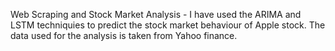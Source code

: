 Web Scraping and Stock Market Analysis - I have used the ARIMA and LSTM techniquies to predict the stock market behaviour of Apple stock. The data used for the analysis is taken from Yahoo finance.

